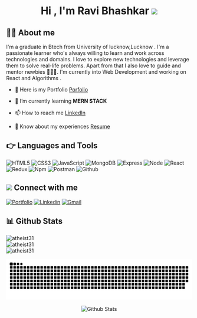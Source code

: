 <h1 align="center">Hi , I'm Ravi Bhashkar <img src="https://media.giphy.com/media/hvRJCLFzcasrR4ia7z/giphy.gif" width="35"></h1>


## :sassy_man:  About me
 I'm a graduate in Btech  from University of lucknow,Lucknow . I'm a passionate learner who's always willing to learn and work across technologies and domains. I love to explore new technologies and leverage them to solve real-life problems. Apart from that I also love to guide and mentor newbies 👨🏻‍💻. I'm currently into Web Development  and working on React and Algorithms .

- 🔭 Here is my Portfolio [Porfolio](https://atheist31.github.io/)

- 🌱 I’m currently learning **MERN STACK**

- 📫 How to reach me [LinkedIn](https://www.linkedin.com/in/ravi-bhashkar/)

- 📄 Know about my experiences [Resume](https://drive.google.com/drive/u/0/folders/1fYq4VO2VNdCRFL3dB2ig4hqBCGKJXYBw)


## 👉 Languages and Tools

![HTML5](https://img.shields.io/badge/-HTML5-000000?style=flat&logo=html5)
![CSS3](https://img.shields.io/badge/-CSS-000000?style=flat&logo=css3)
![JavaScript](https://img.shields.io/badge/-JavaScript-000000?style=flat&logo=javascript)
![MongoDB](https://img.shields.io/badge/-MongoDB-000000?style=flat&logo=mongodb)
![Express](https://img.shields.io/badge/-Express-000000?style=flat&logo=express)
![Node](https://img.shields.io/badge/-Node-000000?style=flat&logo=node.js)
![React](https://img.shields.io/badge/-React-000000?style=flat&logo=react)
![Redux](https://img.shields.io/badge/-Redux-000000?style=flat&logo=redux)
![Npm](https://img.shields.io/badge/-npm-000000?style=flat&logo=npm)
![Postman](https://img.shields.io/badge/-postman-000000?style=flat&logo=postman)
![Github](https://img.shields.io/badge/-Github-000000?style=flat&logo=github) <br />


## <img src="https://media.giphy.com/media/iY8CRBdQXODJSCERIr/giphy.gif" width="30px"> Connect with me
[![Portfolio](https://img.shields.io/badge/-Porfolio-000?style=flat&logo=🔭&logoColor=white)](https://atheist31.github.io/)
[![Linkedin](https://img.shields.io/badge/-LinkedIn-blue?style=flat&logo=Linkedin&logoColor=white)](https://www.linkedin.com/in/ravi-bhashkar/)
[![Gmail](https://img.shields.io/badge/-Gmail-c14438?style=flat&logo=Gmail&logoColor=white)](mailto:ravibhashkar0102@gmail.com)

## 📊 Github Stats

 <img src="https://github-readme-stats.vercel.app/api/top-langs?username=atheist31&langs_count=10&show_icons=true&locale=en&layout=compact&theme=algolia"   alt="atheist31" height="192px"/>
  <br/>
  
  <img src="https://github-readme-streak-stats.herokuapp.com?user=atheist31&theme=prussian"   alt="atheist31" height="192px"/>
  <br/>
  
  <img src="https://github-readme-stats.vercel.app/api?username=atheist31&show_icons=true&locale=en&theme=prussian"   alt="atheist31" height="192px"/>
  <br/>
  
  </p>

<div align="center">
  <a href="https://www.linkedin.com/in/ravi-bhashkar/"> 
  <img  src="https://github.com/1999AZZAR/1999AZZAR/blob/main/resources/img/grid-snake.svg"
       alt="snake" /></a>
</div>

<p align="center">
        <img src="https://raw.githubusercontent.com/mayhemantt/mayhemantt/Update/svg/Bottom.svg" alt="Github Stats" />
</p>
